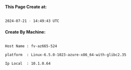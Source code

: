 
   
#### This Page Create at:

```bash

2024-07-21 - 14:49:43 UTC

```

#### Create By Machine:

```bash

Host Name : fv-az665-524

platform  : Linux-6.5.0-1023-azure-x86_64-with-glibc2.35

Ip Local  : 10.1.0.64

```

